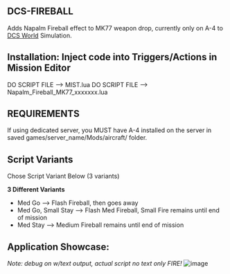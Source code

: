 ## DCS-FIREBALL
Adds Napalm Fireball effect to MK77 weapon drop, currently only on A-4 to [DCS World](https://www.digitalcombatsimulator.com/en/products/world/) Simulation.

## Installation: Inject code into Triggers/Actions in Mission Editor
DO SCRIPT FILE --> MIST.lua
DO SCRIPT FILE --> Napalm_Fireball_MK77_xxxxxxx.lua

## REQUIREMENTS
If using dedicated server, you MUST have A-4 installed on the server in saved games/server_name/Mods/aircraft/ folder.

## Script Variants
Chose Script Variant Below (3 variants) 

**3 Different Variants**
- Med Go --> Flash Fireball, then goes away
- Med Go, Small Stay --> Flash Med Fireball, Small Fire remains until end of mission
- Med Stay --> Medium Fireball remains until end of mission

## Application Showcase: 
_Note: debug on w/text output, actual script no text only FIRE!_
![image](https://user-images.githubusercontent.com/61528637/193335275-089f4e9f-3703-48ff-a2e6-cc38c1d7a9d5.png)
